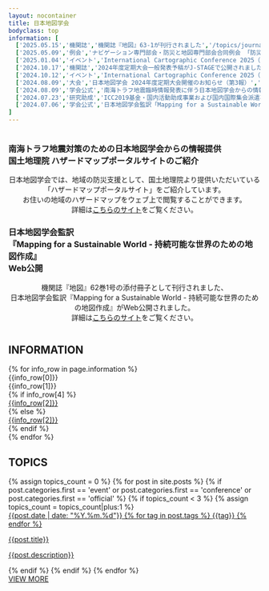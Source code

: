 ```yaml
---
layout: nocontainer
title: 日本地図学会
bodyclass: top
information: [
  ['2025.05.15','機関誌','機関誌『地図』63-1が刊行されました','/topics/journal/631',false],
  ['2025.05.09','例会','ナビゲーション専門部会・防災と地図専門部会合同例会 「防災ロゲイニングによる防災教育」開催のお知らせ','/topics/event/39',false],
  ['2025.01.04','イベント','International Cartographic Conference 2025（ICC2025）発表投稿募集 締切「再延長」のお知らせ（論文1/20締切、アブストラクト1/27）','/topics/event/35',false],
  ['2024.10.17','機関誌','2024年度定期大会一般発表予稿がJ-STAGEで公開されました','/topics/journal/62S',false],
  ['2024.10.12','イベント','International Cartographic Conference 2025（ICC2025）バーバラ・ペチュニク子供地図展の作品募集','/topics/event/33',false],
  ['2024.08.09','大会','日本地図学会 2024年度定期大会開催のお知らせ（第3報）','/topics/conference/29',false],
  ['2024.08.09','学会公式','南海トラフ地震臨時情報発表に伴う日本地図学会からの情報提供：国土地理院 ハザードマップポータルサイトのご紹介','/topics/official/09',false],
  ['2024.07.23','研究助成','ICC2019基金・国内活動助成事業および国内国際集会派遣事業第2期募集のお知らせ','/topics/fund/03',false],
  ['2024.07.06','学会公式','日本地図学会監訳「Mapping for a Sustainable World －持続可能な世界のための地図作成－」Web公開のお知らせ','/topics/official/08',false],
]
---
```


<section>
  <div class="top--heading">
    <div class="bg-image">
      <picture>
        <source media="(max-width:767px)" srcset="{{ site.baseurl }}/assets/img/top/bg_heading_sp.jpg">
        <img src="{{ site.baseurl }}/assets/img/top/bg_heading_pc.jpg" alt="">
      </picture>
    </div>
    <div class="main-image">
      <div class="img-obj">
        <img src="{{ site.baseurl }}/assets/img/top/obj_heading.png" alt="">
      </div>
    </div>
    <a href="member.html" class="btn-regist">
      <picture>
        <source media="(max-width:767px)" srcset="{{ site.baseurl }}/assets/img/top/btn_regist_sp.png">
        <img src="{{ site.baseurl }}/assets/img/top/btn_regist_pc.png" alt="">
      </picture>
    </a>
  </div>
</section>

<!--
<section>
  <div class="top--tw-block">
    <div class="container">
      <div class="tw-block">
        <div class="tw--timeline">
        <div class="twitter-timeline twitter-timeline-rendered" style="display: flex; max-width: 100%; margin-top: 0px; margin-bottom: 0px;"><iframe id="twitter-widget-0" scrolling="no" frameborder="0" allowtransparency="true" allowfullscreen="true" class="" style="position: static; visibility: visible; width: 555px; height: 7206px; display: block; flex-grow: 1;" title="Twitter Timeline" src="https://syndication.twitter.com/srv/timeline-profile/screen-name/jcapr2?dnt=false&amp;embedId=twitter-widget-0&amp;frame=false&amp;hideBorder=false&amp;hideFooter=false&amp;hideHeader=false&amp;hideScrollBar=false&amp;lang=ja&amp;origin=https%3A%2F%2Fjcacj.org%2F&amp;sessionId=0ca176fa191da87a0bf56d7c443b30f81cecfee6&amp;showHeader=true&amp;showReplies=false&amp;transparent=false&amp;widgetsVersion=1c23387b1f70c%3A1664388199485"></iframe></div> <script async="" src="https://platform.twitter.com/widgets.js" charset="utf-8"></script>
        </div>
        <iframe id="twitter-widget-1" scrolling="no" frameborder="0" allowtransparency="true" allowfullscreen="true" class="twitter-hashtag-button twitter-hashtag-button-rendered twitter-tweet-button" style="position: static; visibility: visible; width: 225px; height: 28px;" title="Twitter Tweet Button" src="https://platform.twitter.com/widgets/tweet_button.7dae38096d06923d683a2a807172322a.ja.html#button_hashtag=%E6%97%A5%E6%9C%AC%E5%9C%B0%E5%9B%B3%E5%AD%A6%E4%BC%9A&amp;dnt=false&amp;id=twitter-widget-1&amp;lang=ja&amp;original_referer=https%3A%2F%2Fjcacj.org%2F&amp;size=l&amp;time=1666061598290&amp;type=hashtag" data-hashtag="日本地図学会"></iframe><script async="" src="https://platform.twitter.com/widgets.js" charset="utf-8"></script>
      </div>
    </div>
  </div>
</section>
-->

<!--
<section>
  <div class="top--section">
    <div class="container">
      <h2 class="top-h2">大会新着情報</h2>
      <h3 class="top-h3"><span>日本地図学会２０２２年度<br class="d-md-none">定期大会のご案内（第３報）</span></h3>
      <p class="top-heading-text">2022年度定期大会を下記の通り開催いたします。<br>会員の皆様には奮ってご参加いただきたく、ご協力をよろしくお願い申し上げます。<br>今年度の定期大会はリモートによる発表と都内で開催する地図・図書展を併用して実施します。</p>
      <div class="top-main-list">
        <div class="list-block">
          <div class="lb-title">日時</div>
          <div class="lb-value">2022年8月6日（土）9:00~17:00・7日（日）9:00~16:05</div>
        </div>
        <div class="list-block">
          <div class="lb-title">リモート発信会場</div>
          <div class="lb-value"><a href="https://www.aoyama.ac.jp/outline/campus/access.html#anchor_02" target="_blank">青山学院大学相模原キャンパス<span class="icon-ex"></span></a><br>〒252-5258 神奈川県相模原市中央区淵野辺５丁目１０−１</div>
        </div>
        <div class="list-block">
          <div class="lb-title">スケジュール</div>
          <div class="lb-value">研究発表（口頭発表は6日または7日）<br>特別セッション、シンポジウム、ワークショップ、フォーラム等（同上）<br>地図・図書等の展示（日本大学経済学部にて開催予定）<br>（都内に展示会場を設け、8月6日・7日、リアルな地図類の展示を<br>日本大学経済学部（水道橋駅下車3分）にて予定しています。Webでも公開予定です）</div>
        </div>
        <div class="list-block">
          <div class="lb-title">大会参加費</div>
          <div class="lb-value">普通会員等・特別会員団体構成員・学生会員　1,000円<br>非会員　2,000円</div>
        </div>
        <div class="list-block">
          <div class="lb-title">申し込み</div>
          <div class="lb-value">
            Peatixのサイトからのみの申し込みになります。
            <div class="banner">
              <a href="https://jcc2022.peatix.com/view" target="_blank">
                <img src="{{ site.baseurl }}/assets/img/top/banner_peatix.png" alt="" class="w-100">
              </a>
            </div>
            <ul class="cautions">
              <li>※ Peatixをご利用いただくためには、まずPeatixのアカウントを取得していただく必要があります。Peatixのアカウント取得から参加申込までの手順については <a href="{{'/archive/file/program/participation2022.pdf' | relative_url}}" class="link-pdf">こちら</a>にまとめてます。</li>
              <li>※ 日本地図学会の普通会員･特別会員団体構成員・学生会員の方は「地図学会会員」、それ以外の方<br>（いずれの会員でもない方）は「地図学会非会員」のチケットをお申し込みください。</li>
              <li>※ 参加申込は8月7日（日）までとなります。</li>
              <li>※ 参加者には事前に参加方法（ZoomミーティングのURL・パスワード等）をご連絡します。</li>
              <li>※ 当日までに「定期大会発表論文・資料集（PDF版）」を配布いたします。</li>
            </ul>
          </div>
        </div>
      </div>
    </div>
  </div>
</section>
-->
<!--
<section>
  <div class="top--section">
    <div class="container">
      <h3 class="top-h3"><span><a href="https://jcacj.org/topics/conference/24">日本地図学会<br class="d-md-none">2023年度定期大会</a></span></h3>
      <p class="top-heading-text"><span class="large">2023年度定期大会は終了いたしました。</span><br>Discordの「発表会場」チャンネルにて活発な議論にご参加頂いた皆様、ありがとうございました<br></p>
      <div class="button-discord">
        <a href="https://discord.gg/MEVck7H"><img src="{{ site.baseurl }}/assets/img/main/btn_discord.svg" class="w-100" alt=""></a>
      </div>
    </div>
  </div>
</section>
-->
<section>
  <div class="top--section">
    <div class="container">
      <h3 class="top-h3">南海トラフ地震対策のための日本地図学会からの情報提供<br>国土地理院 ハザードマップポータルサイトのご紹介</h3>
      <p class="top-heading-text" align="center">日本地図学会では、地域の防災支援として、国土地理院より提供いただいている「ハザードマップポータルサイト」をご紹介しています。<br>お住いの地域のハザードマップをウェブ上で閲覧することができます。<br>詳細は<a href="https://jcacj.org/topics/official/09" target="_blank">こちらのサイト</a>をご覧ください。</p>
    </div>
  </div>
</section>

<section>
  <div class="top--section">
    <div class="container">
      <h3 class="top-h3">日本地図学会監訳<br>『Mapping for a Sustainable World - 持続可能な世界のための地図作成』<br>Web公開</h3>
      <p class="top-heading-text" align="center">機関誌『地図』62巻1号の添付冊子として刊行されました、<br>日本地図学会監訳『Mapping for a Sustainable World - 持続可能な世界のための地図作成』がWeb公開されました。<br>詳細は<a href="https://jcacj.org/topics/official/08" target="_blank">こちらのサイト</a>をご覧ください。</p>
      <p class="top-heading-text" align="center"><img src="/assets/img/topics/MSW_small02.png" alt="" /></p>
    </div>
  </div>
</section>

<section>
  <div class="top--section">
    <div class="container">
      <h2 class="top-h2-en">INFORMATION</h2>
      <div class="info-scroll">
        <div class="info-list">
{% for info_row in page.information %}
          <div class="info-row">
            <div class="i-date">{{info_row[0]}}</div>
            <div class="i-tag"><span class="tag">{{info_row[1]}}</span></div>
  {% if info_row[4] %}
            <div class="i-title"><a href="{{info_row[3]}}" target="_blank">{{info_row[2]}}</a></div>
  {% else %}
            <div class="i-title"><a href="{{info_row[3] | relative_url}}">{{info_row[2]}}</a></div>
  {% endif %}
          </div>
{% endfor %}
        </div>
      </div>
    </div>
  </div>
</section>
<!--
<section>
  <div class="top--section note-section">
    <div class="container">
      <h2 class="top-h2">日本地図学会公式ブログ（note）</h2>
      <div id="top-note-list"></div>
      <div class="back-to-top">
        <a href="https://note.com/jcacj/" target="_blank">jcacj@note.com</a>
      </div>
    </div>
  </div>
</section>
-->
<section>
  <div class="top--section">
    <div class="container">
      <h2 class="top-h2-en">TOPICS</h2>
      <div class="topics-list">
{% assign topics_count = 0 %}
{% for post in site.posts %}
  {% if post.categories.first == 'event' or post.categories.first == 'conference' or post.categories.first == 'official' %}
  {% if topics_count < 3 %}
  {% assign topics_count = topics_count|plus:1 %}
        <a href="{{post.url | relative_url}}" class="topics">
          <div class="t-img"><img src="{{ site.baseurl }}{{post.thumbnail}}" alt="" class="w-100"></div>
          <div class="t-info">
            <span class="t-date">{{post.date | date: "%Y.%m.%d"}}</span>
            {% for tag in post.tags %}
            <span class="t-tag">{{tag}}</span>
            {% endfor %}
          </div>
          <div class="t-val">
            <p class="name">{{post.title}}</p>
            <p>{{post.description}}</p>
          </div>
        </a>
  {% endif %}
  {% endif %}
{% endfor %}
      </div>
      <div class="back-to-top">
        <a href="{{'/topics.html' | relative_url}}">VIEW MORE</a>
      </div>
    </div>
  </div>
</section>
